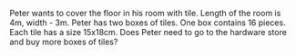 Peter wants to cover the floor in his room with tile. Length of the room is 4m, width - 3m. 
Peter has two boxes of tiles. One box contains 16 pieces. Each tile has a size 15x18cm. 
Does Peter need to go to the hardware store and buy more boxes of tiles?